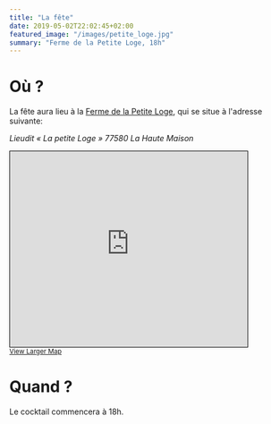 ```yaml
---
title: "La fête"
date: 2019-05-02T22:02:45+02:00
featured_image: "/images/petite_loge.jpg"
summary: "Ferme de la Petite Loge, 18h"
---
```


# Où ?

La fête aura lieu à la [Ferme de la Petite Loge](http://fermedelapetiteloge.com/), qui se situe à l'adresse suivante:

_Lieudit « La petite Loge » 77580 La Haute Maison_

<iframe width="425" height="350" frameborder="0" scrolling="no" marginheight="0" marginwidth="0" src="https://www.openstreetmap.org/export/embed.html?bbox=2.9800415039062504%2C48.85443747869951%2C3.052139282226563%2C48.89767816912222&amp;layer=mapnik&amp;marker=48.87605989804333%2C3.016107799999986" style="border: 1px solid black"></iframe><br/><small><a href="https://www.openstreetmap.org/?mlat=48.8761&amp;mlon=3.0161#map=14/48.8761/3.0161">View Larger Map</a></small>

# Quand ?

Le cocktail commencera à 18h.
